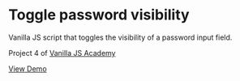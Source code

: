 # Toggle password visibility

Vanilla JS script that toggles the visibility of a password input field.

Project 4 of [Vanilla JS Academy](https://vanillajsacademy.com/)

[View Demo](https://mashablair.github.io/fetch-random-quote/)

